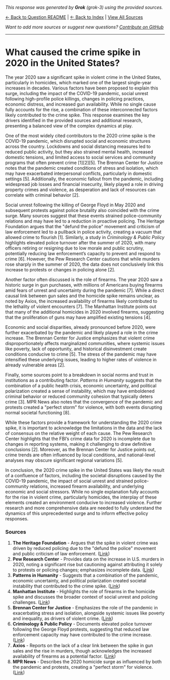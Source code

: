 <!-- 
Generated by: grok
Model: grok-3
Prompt type: sources
Generated at: 2025-06-13T11:15:03.449406
-->

*This response was generated by **Grok** (grok-3) using the provided sources.*

[← Back to Question README](README.md) | [← Back to Index](../README.md) | [View All Sources](../allsources.md)

*Want to add more sources or suggest new questions? [Contribute on GitHub](https://github.com/justinwest/SuggestedSources)*

---

# What caused the crime spike in 2020 in the United States?

The year 2020 saw a significant spike in violent crime in the United States, particularly in homicides, which marked one of the largest single-year increases in decades. Various factors have been proposed to explain this surge, including the impact of the COVID-19 pandemic, social unrest following high-profile police killings, changes in policing practices, economic distress, and increased gun availability. While no single cause fully accounts for the rise, a combination of these interconnected factors likely contributed to the crime spike. This response examines the key drivers identified in the provided sources and additional research, presenting a balanced view of the complex dynamics at play.

One of the most widely cited contributors to the 2020 crime spike is the COVID-19 pandemic, which disrupted social and economic structures across the country. Lockdowns and social distancing measures led to reduced public activity, but they also strained mental health, increased domestic tensions, and limited access to social services and community programs that often prevent crime [1][2][5]. The Brennan Center for Justice notes that the pandemic created conditions of stress and isolation, which may have exacerbated interpersonal conflicts, particularly in domestic settings [5]. Additionally, the economic fallout from the pandemic, including widespread job losses and financial insecurity, likely played a role in driving property crimes and violence, as desperation and lack of resources can correlate with criminal behavior [2].

Social unrest following the killing of George Floyd in May 2020 and subsequent protests against police brutality also coincided with the crime surge. Many sources suggest that these events strained police-community relations and may have led to a reduction in proactive policing. The Heritage Foundation argues that the "defund the police" movement and criticism of law enforcement led to a pullback in police activity, creating a vacuum that allowed crime to flourish [1]. Similarly, a study in *Criminology & Public Policy* highlights elevated police turnover after the summer of 2020, with many officers retiring or resigning due to low morale and public scrutiny, potentially reducing law enforcement’s capacity to prevent and respond to crime [6]. However, the Pew Research Center cautions that while murders rose sharply in the summer of 2020, the data does not conclusively link this increase to protests or changes in policing alone [2].

Another factor often discussed is the role of firearms. The year 2020 saw a historic surge in gun purchases, with millions of Americans buying firearms amid fears of unrest and uncertainty during the pandemic [7]. While a direct causal link between gun sales and the homicide spike remains unclear, as noted by Axios, the increased availability of firearms likely contributed to the lethality of violent encounters [7]. The Manhattan Institute points out that many of the additional homicides in 2020 involved firearms, suggesting that the proliferation of guns may have amplified existing tensions [4].

Economic and social disparities, already pronounced before 2020, were further exacerbated by the pandemic and likely played a role in the crime increase. The Brennan Center for Justice emphasizes that violent crime disproportionately affects marginalized communities, where systemic issues like poverty, lack of opportunity, and historical disinvestment create conditions conducive to crime [5]. The stress of the pandemic may have intensified these underlying issues, leading to higher rates of violence in already vulnerable areas [2].

Finally, some sources point to a breakdown in social norms and trust in institutions as a contributing factor. *Patterns in Humanity* suggests that the combination of a public health crisis, economic uncertainty, and political polarization created a sense of instability, which may have emboldened criminal behavior or reduced community cohesion that typically deters crime [3]. MPR News also notes that the convergence of the pandemic and protests created a "perfect storm" for violence, with both events disrupting normal societal functioning [8].

While these factors provide a framework for understanding the 2020 crime spike, it is important to acknowledge the limitations in the data and the lack of consensus on the relative weight of each cause. The Pew Research Center highlights that the FBI’s crime data for 2020 is incomplete due to changes in reporting systems, making it challenging to draw definitive conclusions [2]. Moreover, as the Brennan Center for Justice points out, crime trends are often influenced by local conditions, and national-level analyses may obscure significant regional variations [5].

In conclusion, the 2020 crime spike in the United States was likely the result of a confluence of factors, including the societal disruptions caused by the COVID-19 pandemic, the impact of social unrest and strained police-community relations, increased firearm availability, and underlying economic and social stressors. While no single explanation fully accounts for the rise in violent crime, particularly homicides, the interplay of these elements created an environment conducive to increased violence. Further research and more comprehensive data are needed to fully understand the dynamics of this unprecedented surge and to inform effective policy responses.

### Sources
1. **The Heritage Foundation** - Argues that the spike in violent crime was driven by reduced policing due to the "defund the police" movement and public criticism of law enforcement. ([Link](https://www.heritage.org/crime-and-justice/commentary/what-caused-last-years-spike-violent-crime))
2. **Pew Research Center** - Provides data on the increase in U.S. murders in 2020, noting a significant rise but cautioning against attributing it solely to protests or policing changes; emphasizes incomplete data. ([Link](https://www.pewresearch.org/short-reads/2021/10/27/what-we-know-about-the-increase-in-u-s-murders-in-2020/))
3. **Patterns in Humanity** - Suggests that a combination of the pandemic, economic uncertainty, and political polarization created societal instability that contributed to the crime spike. ([Link](https://inquisitivebird.xyz/p/crime-in-the-usa))
4. **Manhattan Institute** - Highlights the role of firearms in the homicide spike and discusses the broader context of social unrest and policing challenges. ([Link](https://manhattan.institute/article/breaking-down-the-2020-homicide-spike))
5. **Brennan Center for Justice** - Emphasizes the role of the pandemic in exacerbating stress and isolation, alongside systemic issues like poverty and inequality, as drivers of violent crime. ([Link](https://www.brennancenter.org/our-work/research-reports/myths-and-realities-understanding-recent-trends-violent-crime))
6. **Criminology & Public Policy** - Documents elevated police turnover following the George Floyd protests, suggesting that reduced law enforcement capacity may have contributed to the crime increase. ([Link](https://jnix.netlify.app/publication/42-cpp-turnover/))
7. **Axios** - Reports on the lack of a clear link between the spike in gun sales and the rise in murders, though acknowledges the increased availability of firearms as a potential factor. ([Link](https://www.axios.com/2021/07/12/gun-violence-rise-gun-purchases))
8. **MPR News** - Describes the 2020 homicide surge as influenced by both the pandemic and protests, creating a "perfect storm" for violence. ([Link](https://www.mprnews.org/story/2021/02/01/study-killings-surge-in-2020-as-pandemic-protests-play-roles))